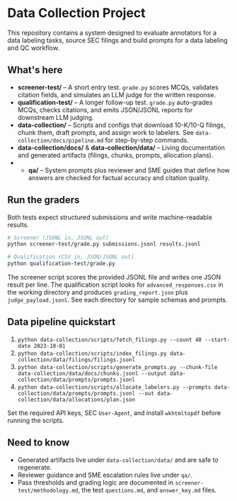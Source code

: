 # Data Collection Project

This repository contains a system designed to  evaluate annotators for a data labeling tasks, source SEC filings and build prompts for a data labeling and QC workflow.

## What's here
- **screener-test/** – A short entry test. `grade.py` scores MCQs, validates citation fields, and simulates an LLM judge for the written response.
- **qualification-test/** – A longer follow-up test. `grade.py` auto-grades MCQs, checks citations, and emits JSON/JSONL reports for downstream LLM judging.
- **data-collection/** – Scripts and configs that download 10-K/10-Q filings, chunk them, draft prompts, and assign work to labelers. See `data-collection/docs/pipeline.md` for step-by-step commands.
- **data-collection/docs/** & **data-collection/data/** – Living documentation and generated artifacts (filings, chunks, prompts, allocation plans).
- - **qa/** – System prompts plus reviewer and SME guides that define how answers are checked for factual accuracy and citation quality.

## Run the graders
Both tests expect structured submissions and write machine-readable results.

```bash
# Screener (JSONL in, JSONL out)
python screener-test/grade.py submissions.jsonl results.jsonl

# Qualification (CSV in, JSON/JSONL out)
python qualification-test/grade.py
```

The screener script scores the provided JSONL file and writes one JSON result per line. The qualification script looks for `advanced_responses.csv` in the working directory and produces `grading_report.json` plus `judge_payload.jsonl`. See each directory for sample schemas and prompts.

## Data pipeline quickstart
1. `python data-collection/scripts/fetch_filings.py --count 40 --start-date 2023-10-01`
2. `python data-collection/scripts/index_filings.py data-collection/data/filings/filings.jsonl`
3. `python data-collection/scripts/generate_prompts.py --chunk-file data-collection/data/docs/chunks.jsonl --output data-collection/data/prompts/prompts.jsonl`
4. `python data-collection/scripts/allocate_labelers.py --prompts data-collection/data/prompts/prompts.jsonl --out data-collection/data/allocations/plan.json`

Set the required API keys, SEC `User-Agent`, and install `wkhtmltopdf` before running the scripts.

## Need to know
- Generated artifacts live under `data-collection/data/` and are safe to regenerate.
- Reviewer guidance and SME escalation rules live under `qa/`.
- Pass thresholds and grading logic are documented in `screener-test/methodology.md`, the test `questions.md`, and `answer_key.md` files.
